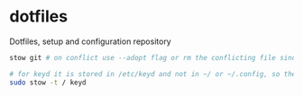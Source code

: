 # dotfiles
Dotfiles, setup and configuration repository

```bash
stow git # on conflict use --adopt flag or rm the conflicting file since dotfiles should be master

# for keyd it is stored in /etc/keyd and not in ~/ or ~/.config, so the path must be supplied and executed with sudo
sudo stow -t / keyd
```
